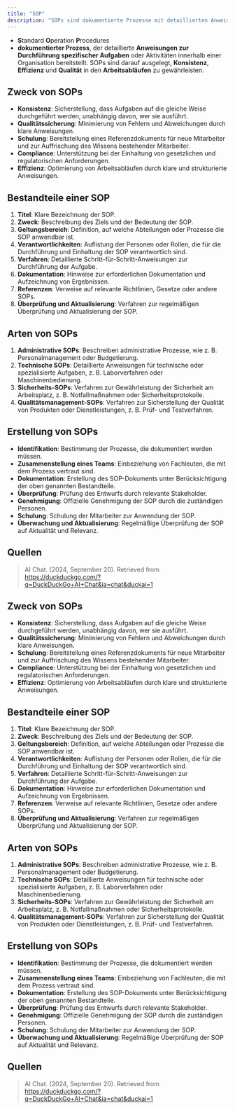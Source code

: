 ```yaml
---
title: "SOP"
description: "SOPs sind dokumentierte Prozesse mit detaillierten Anweisungen zur Durchführung von Aufgaben. Sie gewährleisten Konsistenz, Qualität und Effizienz in Arbeitsabläufen, unterstützen Compliance und Schulung."
---
```


- **S**tandard **O**peration **P**rocedures 
- **dokumentierter Prozess**, der detaillierte **Anweisungen zur Durchführung spezifischer Aufgaben** oder Aktivitäten innerhalb einer Organisation bereitstellt. SOPs sind darauf ausgelegt, **Konsistenz**, **Effizienz** und **Qualität** in den **Arbeitsabläufen** zu gewährleisten.

## Zweck von SOPs
- **Konsistenz**: Sicherstellung, dass Aufgaben auf die gleiche Weise durchgeführt werden, unabhängig davon, wer sie ausführt.
- **Qualitätssicherung**: Minimierung von Fehlern und Abweichungen durch klare Anweisungen.
- **Schulung**: Bereitstellung eines Referenzdokuments für neue Mitarbeiter und zur Auffrischung des Wissens bestehender Mitarbeiter.
- **Compliance**: Unterstützung bei der Einhaltung von gesetzlichen und regulatorischen Anforderungen.
- **Effizienz**: Optimierung von Arbeitsabläufen durch klare und strukturierte Anweisungen.

## Bestandteile einer SOP
1. **Titel**: Klare Bezeichnung der SOP.
2. **Zweck**: Beschreibung des Ziels und der Bedeutung der SOP.
3. **Geltungsbereich**: Definition, auf welche Abteilungen oder Prozesse die SOP anwendbar ist.
4. **Verantwortlichkeiten**: Auflistung der Personen oder Rollen, die für die Durchführung und Einhaltung der SOP verantwortlich sind.
5. **Verfahren**: Detaillierte Schritt-für-Schritt-Anweisungen zur Durchführung der Aufgabe.
6. **Dokumentation**: Hinweise zur erforderlichen Dokumentation und Aufzeichnung von Ergebnissen.
7. **Referenzen**: Verweise auf relevante Richtlinien, Gesetze oder andere SOPs.
8. **Überprüfung und Aktualisierung**: Verfahren zur regelmäßigen Überprüfung und Aktualisierung der SOP.

## Arten von SOPs
1. **Administrative SOPs**: Beschreiben administrative Prozesse, wie z. B. Personalmanagement oder Budgetierung.
2. **Technische SOPs**: Detaillierte Anweisungen für technische oder spezialisierte Aufgaben, z. B. Laborverfahren oder Maschinenbedienung.
3. **Sicherheits-SOPs**: Verfahren zur Gewährleistung der Sicherheit am Arbeitsplatz, z. B. Notfallmaßnahmen oder Sicherheitsprotokolle.
4. **Qualitätsmanagement-SOPs**: Verfahren zur Sicherstellung der Qualität von Produkten oder Dienstleistungen, z. B. Prüf- und Testverfahren.

## Erstellung von SOPs
- **Identifikation**: Bestimmung der Prozesse, die dokumentiert werden müssen.
- **Zusammenstellung eines Teams**: Einbeziehung von Fachleuten, die mit dem Prozess vertraut sind.
- **Dokumentation**: Erstellung des SOP-Dokuments unter Berücksichtigung der oben genannten Bestandteile.
- **Überprüfung**: Prüfung des Entwurfs durch relevante Stakeholder.
- **Genehmigung**: Offizielle Genehmigung der SOP durch die zuständigen Personen.
- **Schulung**: Schulung der Mitarbeiter zur Anwendung der SOP.
- **Überwachung und Aktualisierung**: Regelmäßige Überprüfung der SOP auf Aktualität und Relevanz.

## Quellen
> AI Chat. (2024, September 20). Retrieved from https://duckduckgo.com/?q=DuckDuckGo+AI+Chat&ia=chat&duckai=1

## Zweck von SOPs
- **Konsistenz**: Sicherstellung, dass Aufgaben auf die gleiche Weise durchgeführt werden, unabhängig davon, wer sie ausführt.
- **Qualitätssicherung**: Minimierung von Fehlern und Abweichungen durch klare Anweisungen.
- **Schulung**: Bereitstellung eines Referenzdokuments für neue Mitarbeiter und zur Auffrischung des Wissens bestehender Mitarbeiter.
- **Compliance**: Unterstützung bei der Einhaltung von gesetzlichen und regulatorischen Anforderungen.
- **Effizienz**: Optimierung von Arbeitsabläufen durch klare und strukturierte Anweisungen.

## Bestandteile einer SOP
1. **Titel**: Klare Bezeichnung der SOP.
2. **Zweck**: Beschreibung des Ziels und der Bedeutung der SOP.
3. **Geltungsbereich**: Definition, auf welche Abteilungen oder Prozesse die SOP anwendbar ist.
4. **Verantwortlichkeiten**: Auflistung der Personen oder Rollen, die für die Durchführung und Einhaltung der SOP verantwortlich sind.
5. **Verfahren**: Detaillierte Schritt-für-Schritt-Anweisungen zur Durchführung der Aufgabe.
6. **Dokumentation**: Hinweise zur erforderlichen Dokumentation und Aufzeichnung von Ergebnissen.
7. **Referenzen**: Verweise auf relevante Richtlinien, Gesetze oder andere SOPs.
8. **Überprüfung und Aktualisierung**: Verfahren zur regelmäßigen Überprüfung und Aktualisierung der SOP.

## Arten von SOPs
1. **Administrative SOPs**: Beschreiben administrative Prozesse, wie z. B. Personalmanagement oder Budgetierung.
2. **Technische SOPs**: Detaillierte Anweisungen für technische oder spezialisierte Aufgaben, z. B. Laborverfahren oder Maschinenbedienung.
3. **Sicherheits-SOPs**: Verfahren zur Gewährleistung der Sicherheit am Arbeitsplatz, z. B. Notfallmaßnahmen oder Sicherheitsprotokolle.
4. **Qualitätsmanagement-SOPs**: Verfahren zur Sicherstellung der Qualität von Produkten oder Dienstleistungen, z. B. Prüf- und Testverfahren.

## Erstellung von SOPs
- **Identifikation**: Bestimmung der Prozesse, die dokumentiert werden müssen.
- **Zusammenstellung eines Teams**: Einbeziehung von Fachleuten, die mit dem Prozess vertraut sind.
- **Dokumentation**: Erstellung des SOP-Dokuments unter Berücksichtigung der oben genannten Bestandteile.
- **Überprüfung**: Prüfung des Entwurfs durch relevante Stakeholder.
- **Genehmigung**: Offizielle Genehmigung der SOP durch die zuständigen Personen.
- **Schulung**: Schulung der Mitarbeiter zur Anwendung der SOP.
- **Überwachung und Aktualisierung**: Regelmäßige Überprüfung der SOP auf Aktualität und Relevanz.

## Quellen
> AI Chat. (2024, September 20). Retrieved from https://duckduckgo.com/?q=DuckDuckGo+AI+Chat&ia=chat&duckai=1